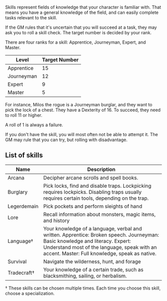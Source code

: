 Skills represent fields of knowledge that your character is familiar with. That means you have a general knowledge of the field, and can easily complete tasks relevant to the skill.

If the GM rules that it's uncertain that you will succeed at a task, they may ask you to roll a skill check. The target number is decided by your rank.

There are four ranks for a skill: Apprentice, Journeyman, Expert, and Master.

| Level | Target Number |
| ---- | ---- |
| Apprentice | 15 |
| Journeyman | 12 |
| Expert | 9 |
| Master | 5 |

For instance, Milos the rogue is a Journeyman burglar, and they want to pick the lock of a chest. They have a Dexterity of 16. To succeed, they need to roll 11 or higher.

A roll of 1 is always a failure.

If you don't have the skill, you will most often not be able to attempt it. The GM may rule that you can try, but rolling with disadvantage.
## List of skills
| Name | Description |
| ---- | ---- |
| Arcana | Decipher arcane scrolls and spell books. |
| Burglary | Pick locks, find and disable traps. Lockpicking requires lockpicks. Disabling traps usually requires certain tools, depending on the trap. |
| Legerdemain | Pick pockets and perform sleights of hand |
| Lore | Recall information about monsters, magic items, and history |
| Language† | Your knowledge of a language, verbal and written. Apprentice: Broken speech. Journeyman: Basic knowledge and literacy. Expert: Understand most of the language, speak with an accent. Master: Full knowledge, speak as native. |
| Survival | Navigate the wilderness, hunt, and forage |
| Tradecraft† | Your knowledge of a certain trade, such as blacksmithing, sailing, or herbalism. |

† These skills can be chosen multiple times. Each time you choose this skill, choose a specialization.